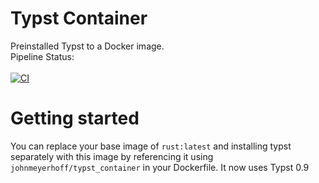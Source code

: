 # Typst Container
Preinstalled Typst to a Docker image.<br>
Pipeline Status: <br> <br> [![CI](https://github.com/JohnMeyerhoff/typst_container/actions/workflows/main.yml/badge.svg)](https://github.com/JohnMeyerhoff/typst_container/actions/workflows/main.yml)

# Getting started
You can replace your base image of ``rust:latest``  and installing typst separately with this image by referencing it using
``johnmeyerhoff/typst_container`` in your Dockerfile. It now uses Typst 0.9
